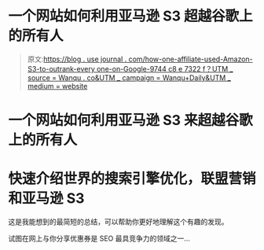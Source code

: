 # 一个网站如何利用亚马逊 S3 超越谷歌上的所有人

> 原文:[https://blog . use journal . com/how-one-affiliate-used-Amazon-S3-to-outrank-every one-on-Google-9744 c8 e 7322 f？UTM _ source = Wanqu . co&UTM _ campaign = Wanqu+Daily&UTM _ medium = website](https://blog.usejournal.com/how-one-affiliate-used-amazon-s3-to-outrank-everyone-on-google-9744c8e7322f?utm_source=wanqu.co&utm_campaign=Wanqu+Daily&utm_medium=website)

# 一个网站如何利用亚马逊 S3 来超越谷歌上的所有人



# 快速介绍世界的搜索引擎优化，联盟营销和亚马逊 S3

这是我能想到的最简短的总结，可以帮助你更好地理解这个有趣的发现。

试图在网上与你分享优惠券是 SEO 最具竞争力的领域之一…

